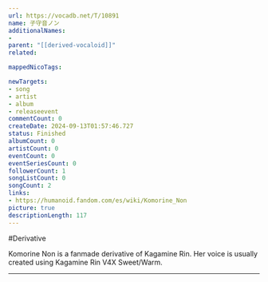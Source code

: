 ```yaml
---
url: https://vocadb.net/T/10891
name: 子守音ノン
additionalNames: 
- 
parent: "[[derived-vocaloid]]"
related:

mappedNicoTags:

newTargets:
- song
- artist
- album
- releaseevent
commentCount: 0
createDate: 2024-09-13T01:57:46.727
status: Finished
albumCount: 0
artistCount: 0
eventCount: 0
eventSeriesCount: 0
followerCount: 1
songListCount: 0
songCount: 2
links: 
- https://humanoid.fandom.com/es/wiki/Komorine_Non
picture: true
descriptionLength: 117
---
```


#Derivative

Komorine Non is a fanmade derivative of Kagamine Rin. Her voice is usually created using Kagamine Rin V4X Sweet/Warm.

---

